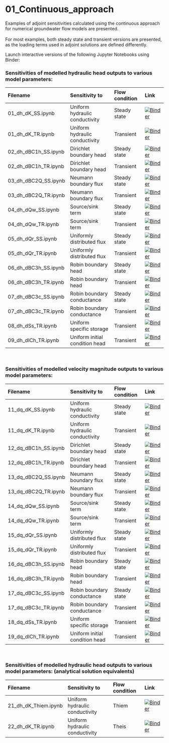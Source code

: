 # 01_Continuous_approach
Examples of adjoint sensitivities calculated using the continuous approach for numerical groundwater flow models are presented.\
\
For most examples, both steady state and transient versions are presented, as the loading terms used in adjoint solutions are defined differently.

Launch interactive versions of the following Jupyter Notebooks using Binder:


### Sensitivities of modelled hydraulic head outputs to various model parameters: 

| Filename | Sensitivity to | Flow condition | Link |
| :------- | :------------- | :------------- | :--- |
| 01_dh_dK_SS.ipynb | Uniform hydraulic conductivity | Steady state | [![Binder](https://mybinder.org/badge_logo.svg)](https://mybinder.org/v2/gh/christurnadge/03_First_order_adjoint_sensitivity/master/?filepath=01_Numerical_examples%2F01_Continuous_approach%2F01_dh_dK_SS.ipynb) |
| 01_dh_dK_TR.ipynb | Uniform hydraulic conductivity | Transient | [![Binder](https://mybinder.org/badge_logo.svg)](https://mybinder.org/v2/gh/christurnadge/03_First_order_adjoint_sensitivity/master/?filepath=01_Numerical_examples%2F01_Continuous_approach%2F01_dh_dK_TR.ipynb) |
| 02_dh_dBC1h_SS.ipynb  | Dirichlet boundary head | Steady state | [![Binder](https://mybinder.org/badge_logo.svg)](https://mybinder.org/v2/gh/christurnadge/03_First_order_adjoint_sensitivity/master/?filepath=01_Numerical_examples%2F01_Continuous_approach%2F02_dh_dBC1h_SS.ipynb) |
| 02_dh_dBC1h_TR.ipynb  | Dirichlet boundary head | Transient | [![Binder](https://mybinder.org/badge_logo.svg)](https://mybinder.org/v2/gh/christurnadge/03_First_order_adjoint_sensitivity/master/?filepath=01_Numerical_examples%2F01_Continuous_approach%2F02_dh_dBC1h_TR.ipynb) |
| 03_dh_dBC2Q_SS.ipynb  | Neumann boundary flux | Steady state | [![Binder](https://mybinder.org/badge_logo.svg)](https://mybinder.org/v2/gh/christurnadge/03_First_order_adjoint_sensitivity/master/?filepath=01_Numerical_examples%2F01_Continuous_approach%2F03_dh_dBC2Q_SS.ipynb) |
| 03_dh_dBC2Q_TR.ipynb | Neumann boundary flux | Transient | [![Binder](https://mybinder.org/badge_logo.svg)](https://mybinder.org/v2/gh/christurnadge/03_First_order_adjoint_sensitivity/master/?filepath=01_Numerical_examples%2F01_Continuous_approach%2F03_dh_dBC2Q_TR.ipynb) |
| 04_dh_dQw_SS.ipynb | Source/sink term | Steady state | [![Binder](https://mybinder.org/badge_logo.svg)](https://mybinder.org/v2/gh/christurnadge/03_First_order_adjoint_sensitivity/master/?filepath=01_Numerical_examples%2F01_Continuous_approach%2F04_dh_dQw_SS.ipynb) |
| 04_dh_dQw_TR.ipynb | Source/sink term | Transient | [![Binder](https://mybinder.org/badge_logo.svg)](https://mybinder.org/v2/gh/christurnadge/03_First_order_adjoint_sensitivity/master/?filepath=01_Numerical_examples%2F01_Continuous_approach%2F04_dh_dQw_TR.ipynb) |
| 05_dh_dQr_SS.ipynb | Uniformly distributed flux | Steady state | [![Binder](https://mybinder.org/badge_logo.svg)](https://mybinder.org/v2/gh/christurnadge/03_First_order_adjoint_sensitivity/master/?filepath=01_Numerical_examples%2F01_Continuous_approach%2F05_dh_dQr_SS.ipynb) |
| 05_dh_dQr_TR.ipynb | Uniformly distributed flux | Transient | [![Binder](https://mybinder.org/badge_logo.svg)](https://mybinder.org/v2/gh/christurnadge/03_First_order_adjoint_sensitivity/master/?filepath=01_Numerical_examples%2F01_Continuous_approach%2F05_dh_dQr_TR.ipynb) |
| 06_dh_dBC3h_SS.ipynb | Robin boundary head | Steady state | [![Binder](https://mybinder.org/badge_logo.svg)](https://mybinder.org/v2/gh/christurnadge/03_First_order_adjoint_sensitivity/master/?filepath=01_Numerical_examples%2F01_Continuous_approach%2F06_dh_dBC3h_SS.ipynb) |
| 06_dh_dBC3h_TR.ipynb | Robin boundary head | Transient | [![Binder](https://mybinder.org/badge_logo.svg)](https://mybinder.org/v2/gh/christurnadge/03_First_order_adjoint_sensitivity/master/?filepath=01_Numerical_examples%2F01_Continuous_approach%2F06_dh_dBC3h_TR.ipynb) |
| 07_dh_dBC3c_SS.ipynb | Robin boundary conductance | Steady state | [![Binder](https://mybinder.org/badge_logo.svg)](https://mybinder.org/v2/gh/christurnadge/03_First_order_adjoint_sensitivity/master/?filepath=01_Numerical_examples%2F01_Continuous_approach%2F07_dh_dBC3c_SS.ipynb) |
| 07_dh_dBC3c_TR.ipynb | Robin boundary conductance | Transient | [![Binder](https://mybinder.org/badge_logo.svg)](https://mybinder.org/v2/gh/christurnadge/03_First_order_adjoint_sensitivity/master/?filepath=01_Numerical_examples%2F01_Continuous_approach%2F07_dh_dBC3c_TR.ipynb) |
| 08_dh_dSs_TR.ipynb | Uniform specific storage | Transient | [![Binder](https://mybinder.org/badge_logo.svg)](https://mybinder.org/v2/gh/christurnadge/03_First_order_adjoint_sensitivity/master/?filepath=01_Numerical_examples%2F01_Continuous_approach%2F08_dh_dSs_TR.ipynb) |
| 09_dh_dICh_TR.ipynb | Uniform initial condition head | Transient | [![Binder](https://mybinder.org/badge_logo.svg)](https://mybinder.org/v2/gh/christurnadge/03_First_order_adjoint_sensitivity/master/?filepath=01_Numerical_examples%2F01_Continuous_approach%2F09_dh_dICh_TR.ipynb) |

<br>

### Sensitivities of modelled velocity magnitude outputs to various model parameters: 

| Filename | Sensitivity to | Flow condition | Link |
| :------- | :------------- | :------------- | :--- |
| 11_dq_dK_SS.ipynb | Uniform hydraulic conductivity | Steady state | [![Binder](https://mybinder.org/badge_logo.svg)](https://mybinder.org/v2/gh/christurnadge/03_First_order_adjoint_sensitivity/master/?filepath=01_Numerical_examples%2F01_Continuous_approach%2F11_dq_dK_SS.ipynb) |
| 11_dq_dK_TR.ipynb | Uniform hydraulic conductivity | Transient | [![Binder](https://mybinder.org/badge_logo.svg)](https://mybinder.org/v2/gh/christurnadge/03_First_order_adjoint_sensitivity/master/?filepath=01_Numerical_examples%2F01_Continuous_approach%2F11_dq_dK_TR.ipynb) |
| 12_dq_dBC1h_SS.ipynb | Dirichlet boundary head | Steady state | [![Binder](https://mybinder.org/badge_logo.svg)](https://mybinder.org/v2/gh/christurnadge/03_First_order_adjoint_sensitivity/master/?filepath=01_Numerical_examples%2F01_Continuous_approach%2F12_dq_dBC1h_SS.ipynb) |
| 12_dq_dBC1h_TR.ipynb | Dirichlet boundary head | Transient | [![Binder](https://mybinder.org/badge_logo.svg)](https://mybinder.org/v2/gh/christurnadge/03_First_order_adjoint_sensitivity/master/?filepath=01_Numerical_examples%2F01_Continuous_approach%2F12_dq_dBC1h_TR.ipynb) |
| 13_dq_dBC2Q_SS.ipynb | Neumann boundary flux | Steady state | [![Binder](https://mybinder.org/badge_logo.svg)](https://mybinder.org/v2/gh/christurnadge/03_First_order_adjoint_sensitivity/master/?filepath=01_Numerical_examples%2F01_Continuous_approach%2F13_dq_dBC2Q_SS.ipynb) |
| 13_dq_dBC2Q_TR.ipynb | Neumann boundary flux | Transient | [![Binder](https://mybinder.org/badge_logo.svg)](https://mybinder.org/v2/gh/christurnadge/03_First_order_adjoint_sensitivity/master/?filepath=01_Numerical_examples%2F01_Continuous_approach%2F13_dq_dBC2Q_TR.ipynb) |
| 14_dq_dQw_SS.ipynb | Source/sink term | Steady state | [![Binder](https://mybinder.org/badge_logo.svg)](https://mybinder.org/v2/gh/christurnadge/03_First_order_adjoint_sensitivity/master/?filepath=01_Numerical_examples%2F01_Continuous_approach%2F14_dq_dQw_SS.ipynb) |
| 14_dq_dQw_TR.ipynb | Source/sink term | Transient | [![Binder](https://mybinder.org/badge_logo.svg)](https://mybinder.org/v2/gh/christurnadge/03_First_order_adjoint_sensitivity/master/?filepath=01_Numerical_examples%2F01_Continuous_approach%2F14_dq_dQw_TR.ipynb) |
| 15_dq_dQr_SS.ipynb | Uniformly distributed flux | Steady state | [![Binder](https://mybinder.org/badge_logo.svg)](https://mybinder.org/v2/gh/christurnadge/03_First_order_adjoint_sensitivity/master/?filepath=01_Numerical_examples%2F01_Continuous_approach%2F15_dq_dQr_SS.ipynb) |
| 15_dq_dQr_TR.ipynb | Uniformly distributed flux | Transient | [![Binder](https://mybinder.org/badge_logo.svg)](https://mybinder.org/v2/gh/christurnadge/03_First_order_adjoint_sensitivity/master/?filepath=01_Numerical_examples%2F01_Continuous_approach%2F15_dq_dQr_TR.ipynb) |
| 16_dq_dBC3h_SS.ipynb | Robin boundary head | Steady state | [![Binder](https://mybinder.org/badge_logo.svg)](https://mybinder.org/v2/gh/christurnadge/03_First_order_adjoint_sensitivity/master/?filepath=01_Numerical_examples%2F01_Continuous_approach%2F16_dq_dBC3h_SS.ipynb) |
| 16_dq_dBC3h_TR.ipynb | Robin boundary head | Transient | [![Binder](https://mybinder.org/badge_logo.svg)](https://mybinder.org/v2/gh/christurnadge/03_First_order_adjoint_sensitivity/master/?filepath=01_Numerical_examples%2F01_Continuous_approach%2F16_dq_dBC3h_TR.ipynb) |
| 17_dq_dBC3c_SS.ipynb | Robin boundary conductance | Steady state | [![Binder](https://mybinder.org/badge_logo.svg)](https://mybinder.org/v2/gh/christurnadge/03_First_order_adjoint_sensitivity/master/?filepath=01_Numerical_examples%2F01_Continuous_approach%2F17_dq_dBC3c_SS.ipynb) |
| 17_dq_dBC3c_TR.ipynb | Robin boundary conductance | Transient | [![Binder](https://mybinder.org/badge_logo.svg)](https://mybinder.org/v2/gh/christurnadge/03_First_order_adjoint_sensitivity/master/?filepath=01_Numerical_examples%2F01_Continuous_approach%2F17_dq_dBC3c_TR.ipynb) |
| 18_dq_dSs_TR.ipynb | Uniform specific storage | Transient | [![Binder](https://mybinder.org/badge_logo.svg)](https://mybinder.org/v2/gh/christurnadge/03_First_order_adjoint_sensitivity/master/?filepath=01_Numerical_examples%2F01_Continuous_approach%2F18_dq_dSs_TR.ipynb) |
| 19_dq_dICh_TR.ipynb | Uniform initial condition head | Transient | [![Binder](https://mybinder.org/badge_logo.svg)](https://mybinder.org/v2/gh/christurnadge/03_First_order_adjoint_sensitivity/master/?filepath=01_Numerical_examples%2F01_Continuous_approach%2F19_dq_dICh_TR.ipynb) |

<br>

### Sensitivities of modelled hydraulic head outputs to various model parameters: (analytical solution equivalents)

| Filename | Sensitivity to | Flow condition | Link |
| :------- | :------------- | :------------- | :--- |
| 21_dh_dK_Thiem.ipynb | Uniform hydraulic conductivity | Thiem | [![Binder](https://mybinder.org/badge_logo.svg)](https://mybinder.org/v2/gh/christurnadge/03_First_order_adjoint_sensitivity/master/?filepath=01_Numerical_examples%2F01_Continuous_approach%2F21_dh_dK_Thiem.ipynb) |
| 22_dh_dK_TR.ipynb | Uniform hydraulic conductivity | Theis | [![Binder](https://mybinder.org/badge_logo.svg)](https://mybinder.org/v2/gh/christurnadge/03_First_order_adjoint_sensitivity/master/?filepath=01_Numerical_examples%2F01_Continuous_approach%2F22_dh_dK_Theis.ipynb) |
